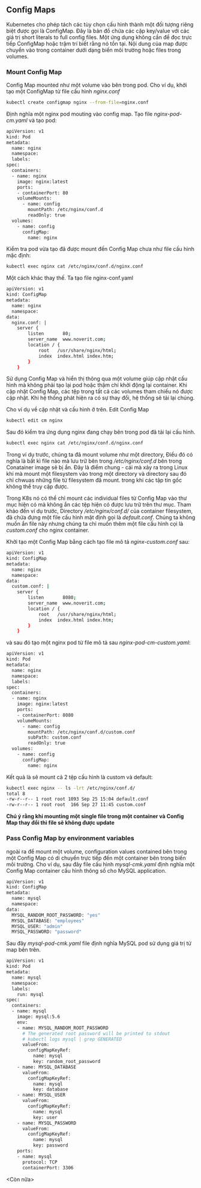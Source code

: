 ## Config Maps
Kubernetes cho phép tách các tùy chọn cấu hình thành một đối tượng riêng biệt được gọi là ConfigMap. Đây là bản đồ chứa các cặp key/value với các giá trị short literals to full config files. Một ứng dụng không cần để đọc trực tiếp ConfigMap hoặc trậm trí biết rằng nó tồn tại. Nội dung của map được chuyển vào trong container dưới dạng biến môi trường hoặc files trong volumes.

### Mount Config Map 
Config Map mounted như một volume vào bên trong pod. Cho ví dụ, khởi tạo một ConfigMap từ file cấu hình _nginx.conf_
```sh
kubectl create configmap nginx --from-file=nginx.conf
```
Định nghĩa một nginx pod mouting vào config map. Tạo file _nginx-pod-cm.yaml_ và tạo pod:
```sh
apiVersion: v1
kind: Pod
metadata:
  name: nginx
  namespace:
  labels:
spec:
  containers:
  - name: nginx
    image: nginx:latest
    ports:
    - containerPort: 80
    volumeMounts:
      - name: config
        mountPath: /etc/nginx/conf.d
        readOnly: true
  volumes:
    - name: config
      configMap:
        name: nginx
```

Kiểm tra pod vừa tạo đã được mount đến Config Map chưa như file cấu hình mặc định:
```sh
kubectl exec nginx cat /etc/nginx/conf.d/nginx.conf
```

Một cách khác thay thế. Ta tạo file nginx-conf.yaml
```sh
apiVersion: v1
kind: ConfigMap
metadata:
  name: nginx
  namespace:
data:
  nginx.conf: |
    server {
        listen       80;
        server_name  www.noverit.com;
        location / {
            root   /usr/share/nginx/html;
            index  index.html index.htm;
        }
    }
```
Sử dụng Config Map và hiển thị thông qua một volume giúp cập nhật cấu hình mà không phải tạo lại pod hoặc thậm chí khởi động lại container. Khi cập nhật Config Map, các tệp trong tất cả các volumes tham chiếu nó được cập nhật. Khi hệ thống phát hiện ra có sự thay đổi, hệ thống sẽ tải lại chúng.

Cho ví dụ về cập nhật và cấu hình ở trên. Edit Config Map
```sh
kubectl edit cm nginx
```

Sau đó kiểm tra ứng dụng nginx đang chạy bên trong pod đã tải lại cấu hình.
```sh
kubectl exec nginx cat /etc/nginx/conf.d/nginx.conf
```

Trong ví dụ trước, chúng ta đã mount volume như một directory, Điều đó có nghĩa là bất kì file nào mà lưu trữ bên trong _/etc/nginx/conf.d_ bên trong Conatainer image sẽ bị ẩn. Đây là điểm chung - cái mà xảy ra trong Linux khi mà mount một filesystem vào trong một directory và directory sau đó chỉ chwuas những file từ filesystem đã mount. trong khi các tập tin gốc không thể truy cập được.

Trong K8s nó có thể chỉ mount các individual files từ Config Map vào thư mục hiện có mà không ẩn các tệp hiện có được lưu trữ trên thư mục. Tham khảo đến ví dụ trước, Directory _/etc/nginx/conf.d/_ của container filesystem, đã chứa đựng một file cấu hình mặt định gọi là _default.conf_. Chúng ta không muốn ẩn file này nhưng chúng ta chỉ muốn thêm một file cấu hình cọi là _custom.conf_ cho nginx container.

Khởi tạo một Config Map bằng cách tạo file mô tả _nginx-custom.conf_ sau:
```sh
apiVersion: v1
kind: ConfigMap
metadata:
  name: nginx
  namespace:
data:
  custom.conf: |
    server {
        listen       8080;
        server_name  www.noverit.com;
        location / {
            root   /usr/share/nginx/html;
            index  index.html index.htm;
        }
    }
``` 

và sau đó tạo một nginx pod từ file mô tả sau _nginx-pod-cm-custom.yaml_:
```sh
apiVersion: v1
kind: Pod
metadata:
  name: nginx
  namespace:
  labels:
spec:
  containers:
  - name: nginx
    image: nginx:latest
    ports:
    - containerPort: 8080
    volumeMounts:
      - name: config
        mountPath: /etc/nginx/conf.d/custom.conf
        subPath: custom.conf
        readOnly: true
  volumes:
    - name: config
      configMap:
        name: nginx
```

Kết quả là sẽ mount cả 2 tệp cấu hình là custom và default:
```sh
kubectl exec nginx -- ls -lrt /etc/nginx/conf.d/
total 8
-rw-r--r-- 1 root root 1093 Sep 25 15:04 default.conf
-rw-r--r-- 1 root root  166 Sep 27 11:45 custom.conf
```

**Chú ý rằng khi mounting một single file trong một container và Config Map thay đổi thì file sẽ không được update**

### Pass Config Map by environment variables
ngoài ra để mount một volume, configuration values contained bên trong một Config Map có di chuyển trực tiếp đến một container bên trong biến môi trường. Cho ví dụ, sau đây file cấu hình _mysql-cmk.yaml_ định nghĩa một Config Map container cấu hình thông số cho MySQL application.

```sh
apiVersion: v1
kind: ConfigMap
metadata:
  name: mysql
  namespace:
data:
  MYSQL_RANDOM_ROOT_PASSWORD: "yes"
  MYSQL_DATABASE: "employees"
  MYSQL_USER: "admin"
  MYSQL_PASSWORD: "password"
```

Sau đây _mysql-pod-cmk.yaml_ file định nghĩa MySQL pod sử dụng giá trị từ map bên trên.
```sh
apiVersion: v1
kind: Pod
metadata:
  name: mysql
  namespace:
  labels:
    run: mysql
spec:
  containers:
  - name: mysql
    image: mysql:5.6
    env:
    - name: MYSQL_RANDOM_ROOT_PASSWORD
      # The generated root password will be printed to stdout
      # kubectl logs mysql | grep GENERATED
      valueFrom:
        configMapKeyRef:
          name: mysql
          key: random_root_password
    - name: MYSQL_DATABASE
      valueFrom:
        configMapKeyRef:
          name: mysql
          key: database
    - name: MYSQL_USER
      valueFrom:
        configMapKeyRef:
          name: mysql
          key: user
    - name: MYSQL_PASSWORD
      valueFrom:
        configMapKeyRef:
          name: mysql
          key: password
    ports:
    - name: mysql
      protocol: TCP
      containerPort: 3306
```

<Còn nữa>

